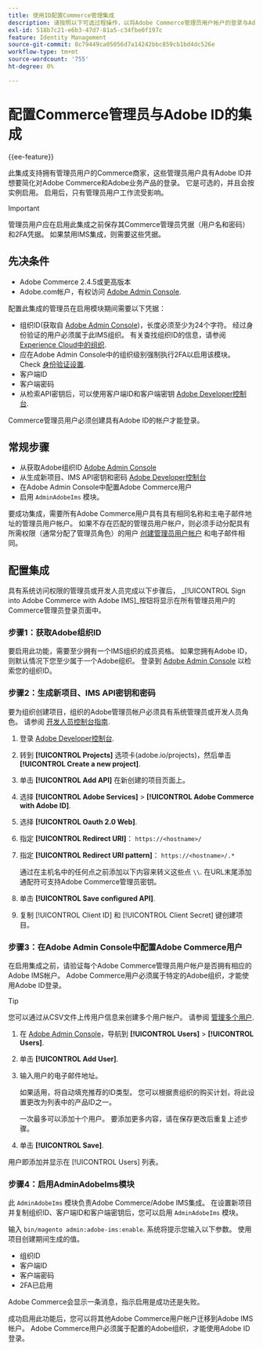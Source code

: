 ```yaml
---
title: 使用ID配置Commerce管理集成
description: 请按照以下可选过程操作，以将Adobe Commerce管理员用户帐户的登录与Adobe ID集成。
exl-id: 518b7c21-e6b3-47d7-81a5-c34fbe0f197c
feature: Identity Management
source-git-commit: 0c79449ca05056d7a14242bbc859cb1bd4dc526e
workflow-type: tm+mt
source-wordcount: '755'
ht-degree: 0%

---
```


# 配置Commerce管理员与Adobe ID的集成

{{ee-feature}}

此集成支持拥有管理员用户的Commerce商家，这些管理员用户具有Adobe ID并想要简化对Adobe Commerce和Adobe业务产品的登录。 它是可选的，并且会按实例启用。 启用后，只有管理员用户工作流受影响。 

>[!IMPORTANT]
>
>管理员用户应在启用此集成之前保存其Commerce管理员凭据（用户名和密码）和2FA凭据。 如果禁用IMS集成，则需要这些凭据。

## 先决条件

* Adobe Commerce 2.4.5或更高版本
* Adobe.com帐户，有权访问 [Adobe Admin Console](https://adminconsole.adobe.com/).

配置此集成的管理员在启用模块期间需要以下凭据：

* 组织ID(获取自 [Adobe Admin Console](https://adminconsole.adobe.com/))，长度必须至少为24个字符。 经过身份验证的用户必须属于此IMS组织。 有关查找组织ID的信息，请参阅 [Experience Cloud中的组织](https://experienceleague.adobe.com/docs/core-services/interface/administration/organizations.html).
* 应在Adobe Admin Console中的组织级别强制执行2FA以启用该模块。 Check [身份验证设置](https://helpx.adobe.com/enterprise/using/authentication-settings.html#two-step-verification).
* 客户端ID
* 客户端密码
* 从检索API密钥后，可以使用客户端ID和客户端密钥 [Adobe Developer控制台](https://developer.adobe.com/developer-console/docs/guides/credentials/).

Commerce管理员用户必须创建具有Adobe ID的帐户才能登录。

## 常规步骤

* 从获取Adobe组织ID [Adobe Admin Console](https://adminconsole.adobe.com/)
* 从生成新项目、IMS API密钥和密码 [Adobe Developer控制台](https://developer.adobe.com/)
* 在Adobe Admin Console中配置Adobe Commerce用户
* 启用 `AdminAdobeIms` 模块。

要成功集成，需要所有Adobe Commerce用户具有具有相同名称和主电子邮件地址的管理员用户帐户。 如果不存在匹配的管理员用户帐户，则必须手动分配具有所需权限（通常分配了管理员角色）的用户 [创建管理员用户帐户](../systems/permissions-users-all.md#create-a-user) 和电子邮件相同。

## 配置集成

具有系统访问权限的管理员或开发人员完成以下步骤后， _[!UICONTROL Sign into Adobe Commerce with Adobe IMS]_按钮将显示在所有管理员用户的Commerce管理员登录页面中。

### 步骤1：获取Adobe组织ID

要启用此功能，需要至少拥有一个IMS组织的成员资格。 如果您拥有Adobe ID，则默认情况下您至少属于一个Adobe组织。 登录到 [Adobe Admin Console](https://adminconsole.adobe.com/) 以检索您的组织ID。

### 步骤2：生成新项目、IMS API密钥和密码

要为组织创建项目，组织的Adobe管理员帐户必须具有系统管理员或开发人员角色。 请参阅 [开发人员控制台指南](https://developer.adobe.com/developer-console/docs/guides/projects/).

1. 登录 [Adobe Developer控制台](https://developer.adobe.com/).
1. 转到 **[!UICONTROL Projects]** 选项卡(adobe.io/projects)，然后单击 **[!UICONTROL Create a new project]**.
1. 单击 **[!UICONTROL Add API]** 在新创建的项目页面上。
1. 选择 **[!UICONTROL Adobe Services]** > **[!UICONTROL Adobe Commerce with Adobe ID]**.
1. 选择 **[!UICONTROL Oauth 2.0 Web]**.
1. 指定 **[!UICONTROL Redirect URI]**： `https://<hostname>/`
1. 指定 **[!UICONTROL Redirect URI pattern]**： `https://<hostname>/.*`

   通过在主机名中的任何点之前添加以下内容来转义这些点 `\\`. 在URL末尾添加通配符可支持Adobe Commerce管理员密钥。

1. 单击 **[!UICONTROL Save configured API]**.
1. 复制 [!UICONTROL Client ID] 和 [!UICONTROL Client Secret] 键创建项目。

### 步骤3：在Adobe Admin Console中配置Adobe Commerce用户

在启用集成之前，请验证每个Adobe Commerce管理员用户帐户是否拥有相应的Adobe IMS帐户。 Adobe Commerce用户必须属于特定的Adobe组织，才能使用Adobe ID登录。

>[!TIP]
>
>您可以通过从CSV文件上传用户信息来创建多个用户帐户。 请参阅 [管理多个用户](https://helpx.adobe.com/enterprise/using/bulk-upload-users.html).

1. 在 [Adobe Admin Console](https://helpx.adobe.com/cn/enterprise/using/admin-console.html)，导航到 **[!UICONTROL Users]**  > **[!UICONTROL Users]**.

1. 单击 **[!UICONTROL Add User]**.

1. 输入用户的电子邮件地址。

   如果适用，将自动填充推荐的ID类型。 您可以根据贵组织的购买计划，将此设置更改为列表中的产品ID之一。

   一次最多可以添加十个用户。 要添加更多内容，请在保存更改后重复上述步骤。

1. 单击 **[!UICONTROL Save]**.

用户即添加并显示在 [!UICONTROL Users] 列表。

### 步骤4：启用AdminAdobeIms模块

此 `AdminAdobeIms` 模块负责Adobe Commerce/Adobe IMS集成。 在设置新项目并复制组织ID、客户端ID和客户端密钥后，您可以启用 `AdminAdobeIms` 模块。

输入 `bin/magento admin:adobe-ims:enable`. 系统将提示您输入以下参数。 使用项目创建期间生成的值。

* 组织ID
* 客户端ID
* 客户端密码
* 2FA已启用

Adobe Commerce会显示一条消息，指示启用是成功还是失败。

成功启用此功能后，您可以将其他Adobe Commerce用户帐户迁移到Adobe IMS帐户。 Adobe Commerce用户必须属于配置的Adobe组织，才能使用Adobe ID登录。

